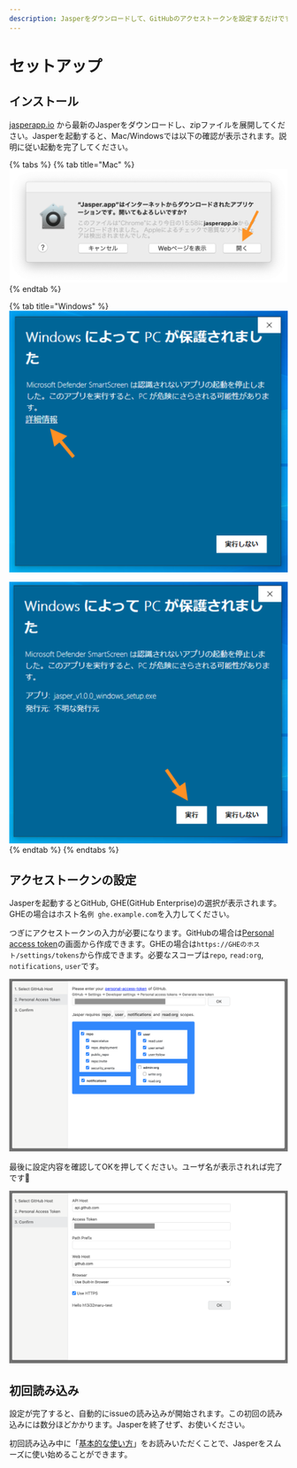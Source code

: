 ```yaml
---
description: Jasperをダウンロードして、GitHubのアクセストークンを設定するだけですぐに使用できます。
---
```


# セットアップ

## インストール <a id="install"></a>

[jasperapp.io](https://jasperapp.io/) から最新のJasperをダウンロードし、zipファイルを展開してください。Jasperを起動すると、Mac/Windowsでは以下の確認が表示されます。説明に従い起動を完了してください。

{% tabs %}
{% tab title="Mac" %}
![](../.gitbook/assets/02_mac.png)
{% endtab %}

{% tab title="Windows" %}
![](../.gitbook/assets/02_windows1.png)

![](../.gitbook/assets/02_windows2.png)
{% endtab %}
{% endtabs %}

## アクセストークンの設定 <a id="access-token"></a>

Jasperを起動するとGitHub, GHE\(GitHub Enterprise\)の選択が表示されます。GHEの場合はホスト名`例 ghe.example.com`を入力してください。

つぎにアクセストークンの入力が必要になります。GitHubの場合は[Personal access token](https://github.com/settings/tokens)の画面から作成できます。GHEの場合は`https://GHEのホスト/settings/tokens`から作成できます。必要なスコープは`repo`, `read:org`, `notifications`, `user`です。 

![](../.gitbook/assets/02_token.png)

最後に設定内容を確認してOKを押してください。ユーザ名が表示されれば完了です🎉

![](../.gitbook/assets/02_complete.png)

## 初回読み込み <a id="initial-loading"></a>

設定が完了すると、自動的にissueの読み込みが開始されます。この初回の読み込みには数分ほどかかります。Jasperを終了せず、お使いください。

初回読み込み中に「[基本的な使い方](basic-usage.md)」をお読みいただくことで、Jasperをスムーズに使い始めることができます。

